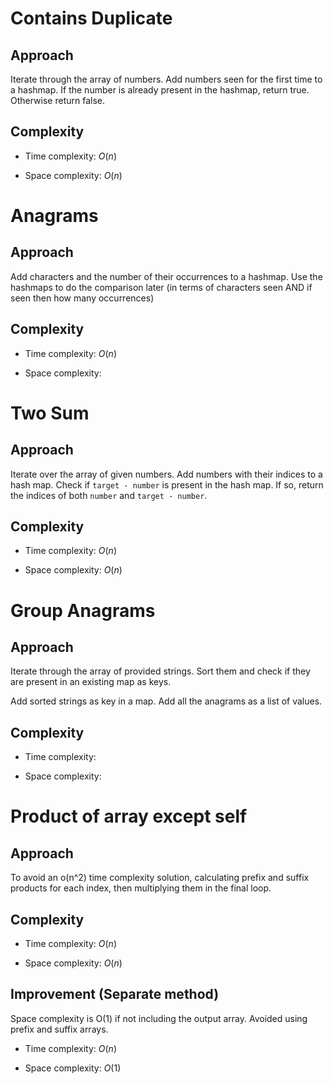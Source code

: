 # Contains Duplicate

## Approach
Iterate through the array of numbers. Add numbers seen for the first time to a hashmap.
If the number is already present in the hashmap, return true.
Otherwise return false.

## Complexity
- Time complexity: $O(n)$

- Space complexity: $O(n)$

# Anagrams

## Approach
Add characters and the number of their occurrences to a hashmap.
Use the hashmaps to do the comparison later (in terms of characters seen AND if seen then how many occurrences)

## Complexity
- Time complexity: $O(n)$

- Space complexity: 

# Two Sum

## Approach
Iterate over the array of given numbers. Add numbers with their indices to a hash map. Check if `target - number` is present in the hash map.
If so, return the indices of both `number` and `target - number`.

## Complexity
- Time complexity: $O(n)$

- Space complexity: $O(n)$

# Group Anagrams

## Approach
Iterate through the array of provided strings. Sort them and check if they are present in an existing map as keys.

Add sorted strings as key in a map. Add all the anagrams as a list of values.

## Complexity
- Time complexity: 

- Space complexity: 


# Product of array except self

## Approach
To avoid an o(n^2) time complexity solution, calculating prefix and suffix products for each index, then multiplying them in the final loop.

## Complexity
- Time complexity: $O(n)$

- Space complexity: $O(n)$

## Improvement (Separate method)
Space complexity is O(1) if not including the output array. Avoided using prefix and suffix arrays.

- Time complexity: $O(n)$

- Space complexity: $O(1)$
